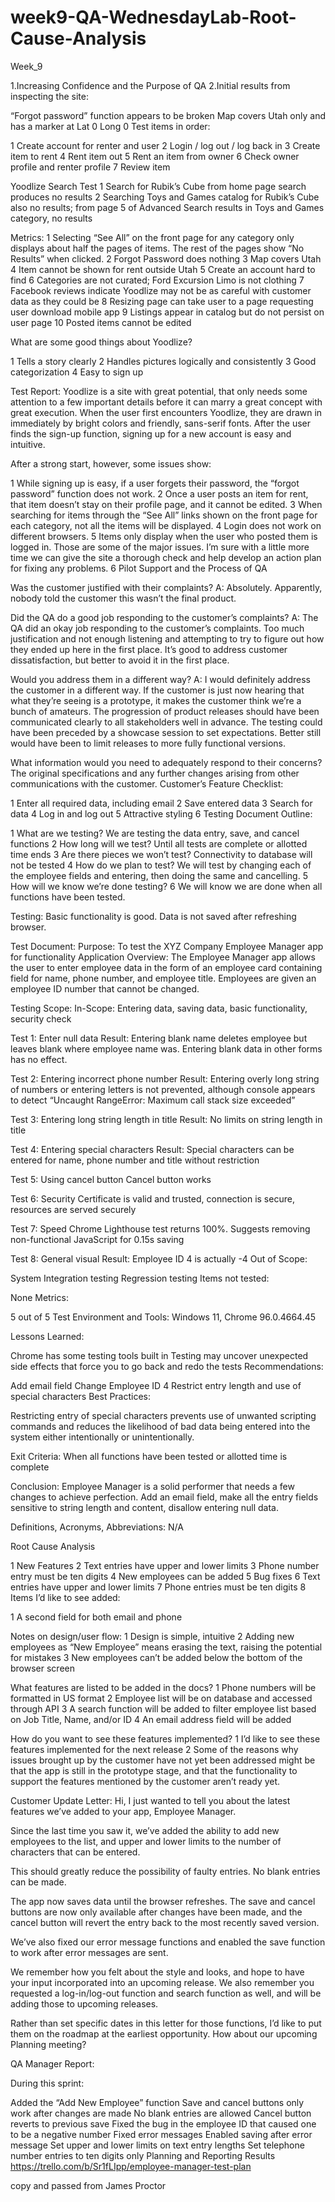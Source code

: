# week9-QA-WednesdayLab-Root-Cause-Analysis


Week_9



1.Increasing Confidence and the Purpose of QA
2.Initial results from inspecting the site:

“Forgot password” function appears to be broken
Map covers Utah only and has a marker at Lat 0 Long 0
Test items in order:

1 Create account for renter and user
2 Login / log out / log back in
3 Create item to rent
4 Rent item out
5 Rent an item from owner
6 Check owner profile and renter profile
7 Review item


Yoodlize Search Test
1 Search for Rubik’s Cube from home page search produces no results
2 Searching Toys and Games catalog for Rubik’s Cube also no results; from page 5 of Advanced Search results in Toys and Games category, no results


Metrics:
1 Selecting “See All” on the front page for any category only displays about half the pages of items. The rest of the pages show “No Results” when clicked.
2 Forgot Password does nothing
3 Map covers Utah
4 Item cannot be shown for rent outside Utah
5 Create an account hard to find
6 Categories are not curated; Ford Excursion Limo is not clothing
7 Facebook reviews indicate Yoodlize may not be as careful with customer data as they could be
8 Resizing page can take user to a page requesting user download mobile app
9 Listings appear in catalog but do not persist on user page
10 Posted items cannot be edited



What are some good things about Yoodlize?

1 Tells a story clearly
2 Handles pictures logically and consistently
3 Good categorization
4 Easy to sign up



Test Report:
Yoodlize is a site with great potential, that only needs some attention to a few important details before it can marry a great concept with great execution. When the user first encounters Yoodlize, they are drawn in immediately by bright colors and friendly, sans-serif fonts. After the user finds the sign-up function, signing up for a new account is easy and intuitive.

After a strong start, however, some issues show:

1 While signing up is easy, if a user forgets their password, the “forgot password” function does not work.
2 Once a user posts an item for rent, that item doesn’t stay on their profile page, and it cannot be edited.
3 When searching for items through the “See All” links shown on the front page for each category, not all the items will be displayed.
4 Login does not work on different browsers.
5 Items only display when the user who posted them is logged in. Those are some of the major issues. I’m sure with a little more time we can give the site a thorough check and help develop an action plan for fixing any problems.
6 Pilot Support and the Process of QA

Was the customer justified with their complaints?
A: Absolutely. Apparently, nobody told the customer this wasn’t the final product.

Did the QA do a good job responding to the customer’s complaints?
A: The QA did an okay job responding to the customer’s complaints. Too much justification and not enough listening and attempting to try to figure out how they ended up here in the first place. It’s good to address customer dissatisfaction, but better to avoid it in the first place.

Would you address them in a different way?
A: I would definitely address the customer in a different way. If the customer is just now hearing that what they’re seeing is a prototype, it makes the customer think we’re a bunch of amateurs. The progression of product releases should have been communicated clearly to all stakeholders well in advance. The testing could have been preceded by a showcase session to set expectations. Better still would have been to limit releases to more fully functional versions.

What information would you need to adequately respond to their concerns?
The original specifications and any further changes arising from other communications with the customer. Customer’s Feature Checklist:

1 Enter all required data, including email
2 Save entered data
3 Search for data
4 Log in and log out
5 Attractive styling
6 Testing Document Outline:

1 What are we testing? We are testing the data entry, save, and cancel functions
2 How long will we test? Until all tests are complete or allotted time ends
3 Are there pieces we won’t test? Connectivity to database will not be tested
4 How do we plan to test? We will test by changing each of the employee fields and entering, then doing the same and cancelling.
5 How will we know we’re done testing?
6 We will know we are done when all functions have been tested.

Testing: Basic functionality is good. Data is not saved after refreshing browser.

Test Document:
Purpose: To test the XYZ Company Employee Manager app for functionality Application Overview: The Employee Manager app allows the user to enter employee data in the form of an employee card containing field for name, phone number, and employee title. Employees are given an employee ID number that cannot be changed.

Testing Scope:
In-Scope:
Entering data, saving data, basic functionality, security check

Test 1: Enter null data
Result: Entering blank name deletes employee but leaves blank where 
employee name was. Entering blank data in other forms has no effect. 

Test 2: Entering incorrect phone number
Result: Entering overly long string of numbers or entering letters is not prevented, 
although console appears to detect “Uncaught RangeError: Maximum call stack size exceeded”

Test 3: Entering long string length in title
Result: No limits on string length in title

Test 4: Entering special characters
Result: Special characters can be entered for name, phone number and title without restriction

Test 5: Using cancel button
Cancel button works

Test 6: Security
Certificate is valid and trusted, connection is secure, resources are served securely

Test 7: Speed
Chrome Lighthouse test returns 100%. Suggests removing non-functional JavaScript for 0.15s saving

Test 8: General visual
Result: Employee ID 4 is actually -4
Out of Scope:

System Integration testing
Regression testing
Items not tested:

None
Metrics:

5 out of 5 
Test Environment and Tools: Windows 11, Chrome 96.0.4664.45

Lessons Learned:

Chrome has some testing tools built in
Testing may uncover unexpected side effects that force you to go back and redo the tests
Recommendations:

Add email field
Change Employee ID 4
Restrict entry length and use of special characters
Best Practices:

Restricting entry of special characters prevents use of unwanted scripting commands 
and reduces the likelihood of bad data being entered into the system either intentionally or unintentionally.

Exit Criteria:
When all functions have been tested or allotted time is complete

Conclusion:
Employee Manager is a solid performer that needs a few changes to achieve perfection. 
Add an email field, make all the entry fields sensitive to string length and content, disallow entering null data.

Definitions, Acronyms, Abbreviations: N/A

Root Cause Analysis

1 New Features
2 Text entries have upper and lower limits
3 Phone number entry must be ten digits
4 New employees can be added
5 Bug fixes
6 Text entries have upper and lower limits
7 Phone entries must be ten digits
8 Items I’d like to see added:

1 A second field for both email and phone

Notes on design/user flow:
1 Design is simple, intuitive
2 Adding new employees as “New Employee” means erasing the text, raising the potential for mistakes
3 New employees can’t be added below the bottom of the browser screen

What features are listed to be added in the docs?
1 Phone numbers will be formatted in US format
2 Employee list will be on database and accessed through API
3 A search function will be added to filter employee list based on Job Title, Name, and/or ID
4 An email address field will be added

How do you want to see these features implemented?
1 I’d like to see these features implemented for the next release
2 Some of the reasons why issues brought up by the customer have not yet been addressed might be that the app is still in the prototype stage, and that the functionality to support the features mentioned by the customer aren’t ready yet.

Customer Update Letter:
Hi, I just wanted to tell you about the latest features we’ve added to your app, Employee Manager.

Since the last time you saw it, we’ve added the ability to add new employees to the list, and upper and lower limits to the number of characters that can be entered.

This should greatly reduce the possibility of faulty entries. No blank entries can be made.

The app now saves data until the browser refreshes. The save and cancel buttons are now only available after changes have been made, and the cancel button will revert the entry back to the most recently saved version.

We’ve also fixed our error message functions and enabled the save function to work after error messages are sent.

We remember how you felt about the style and looks, and hope to have your input incorporated into an upcoming release. We also remember you requested a log-in/log-out function and search function as well, and will be adding those to upcoming releases.

Rather than set specific dates in this letter for those functions, I’d like to put them on the roadmap at the earliest opportunity. How about our upcoming Planning meeting?

QA Manager Report:

During this sprint:

Added the “Add New Employee” function
Save and cancel buttons only work after changes are made
No blank entries are allowed
Cancel button reverts to previous save
Fixed the bug in the employee ID that caused one to be a negative number
Fixed error messages
Enabled saving after error message
Set upper and lower limits on text entry lengths
Set telephone number entries to ten digits only
Planning and Reporting Results https://trello.com/b/Sr1fLIpp/employee-manager-test-plan


copy and passed from James Proctor
